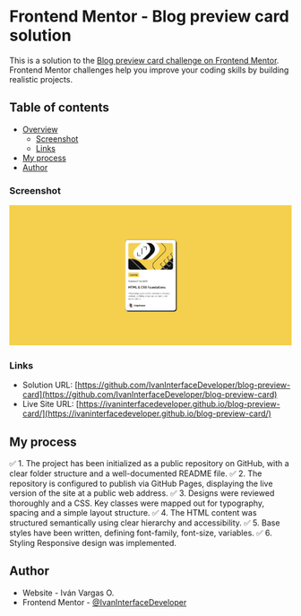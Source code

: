 
# Frontend Mentor - Blog preview card solution

This is a solution to the [Blog preview card challenge on Frontend Mentor](https://www.frontendmentor.io/challenges/blog-preview-card-ckPaj01IcS). Frontend Mentor challenges help you improve your coding skills by building realistic projects. 

## Table of contents

- [Overview](#overview)
  - [Screenshot](#screenshot)
  - [Links](#links)
- [My process](#my-process)
- [Author](#author)

### Screenshot

![](assets/images/screenshot-solution.jpg)

### Links

- Solution URL: [https://github.com/IvanInterfaceDeveloper/blog-preview-card](https://github.com/IvanInterfaceDeveloper/blog-preview-card)
- Live Site URL: [https://ivaninterfacedeveloper.github.io/blog-preview-card/](https://ivaninterfacedeveloper.github.io/blog-preview-card/)

## My process
✅ 1. The project has been initialized as a public repository on GitHub, with a clear folder structure and a well-documented README file.
✅ 2. The repository is configured to publish via GitHub Pages, displaying the live version of the site at a public web address.
✅ 3. Designs were reviewed thoroughly and a CSS. Key classes were mapped out for typography, spacing and a simple layout structure.
✅ 4. The HTML content was structured semantically using clear hierarchy and accessibility.
✅ 5. Base styles have been written, defining font-family, font-size, variables.
✅ 6. Styling Responsive design was implemented.

## Author

- Website - Iván Vargas O.
- Frontend Mentor - [@IvanInterfaceDeveloper](https://www.frontendmentor.io/profile/IvanInterfaceDeveloper)
